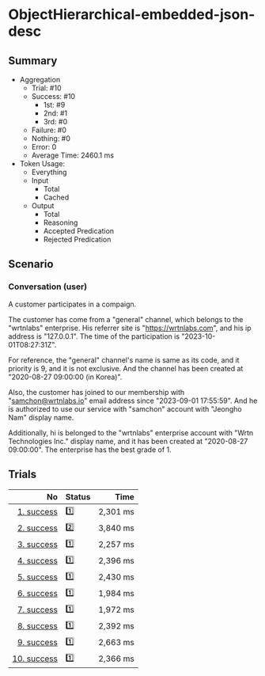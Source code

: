 # ObjectHierarchical-embedded-json-desc
## Summary
  - Aggregation
    - Trial: #10
    - Success: #10
      - 1st: #9
      - 2nd: #1
      - 3rd: #0
    - Failure: #0
    - Nothing: #0
    - Error: 0
    - Average Time: 2460.1 ms
  - Token Usage:
    - Everything
    - Input
      - Total
      - Cached
    - Output
      - Total
      - Reasoning
      - Accepted Predication
      - Rejected Predication

## Scenario
### Conversation (user)
A customer participates in a compaign.

The customer has come from a "general" channel,
which belongs to the "wrtnlabs" enterprise.
His referrer site is "https://wrtnlabs.com",
and his ip address is "127.0.0.1".
The time of the participation is "2023-10-01T08:27:31Z".

For reference, the "general" channel's name is same as its code,
and it priority is 9, and it is not exclusive. And the channel
has been created at "2020-08-27 09:00:00 (in Korea)".

Also, the customer has joined to our membership with
"samchon@wrtnlabs.io" email address since "2023-09-01 17:55:59".
And he is authorized to use our service with "samchon" account
with "Jeongho Nam" display name.

Additionally, hi is belonged to the "wrtnlabs" enterprise account
with "Wrtn Technologies Inc." display name, and it has been created at
"2020-08-27 09:00:00". The enterprise has the best grade of 1.

## Trials
No | Status | Time
---:|:-------|------:
[1. success](./trials/1.success.json) | 1️⃣ | 2,301 ms
[2. success](./trials/2.success.json) | 2️⃣ | 3,840 ms
[3. success](./trials/3.success.json) | 1️⃣ | 2,257 ms
[4. success](./trials/4.success.json) | 1️⃣ | 2,396 ms
[5. success](./trials/5.success.json) | 1️⃣ | 2,430 ms
[6. success](./trials/6.success.json) | 1️⃣ | 1,984 ms
[7. success](./trials/7.success.json) | 1️⃣ | 1,972 ms
[8. success](./trials/8.success.json) | 1️⃣ | 2,392 ms
[9. success](./trials/9.success.json) | 1️⃣ | 2,663 ms
[10. success](./trials/10.success.json) | 1️⃣ | 2,366 ms